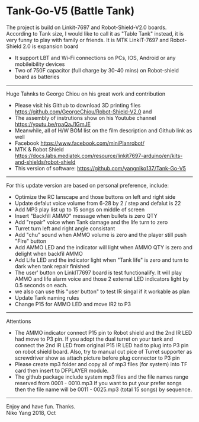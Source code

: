 # Tank-Go-V5 (Battle Tank)
The project is build on Linkit-7697 and Robot-Shield-V2.0 boards. 
According to Tank size, I would like to call it as "Table Tank" instead, it is very funny to play with family or friends.
It is MTK LinkIT-7697 and Robot-Shield 2.0 is expansion board 
  - It support LBT and Wi-Fi connections on PCs, IOS, Android or any mobileibility devices 
  - Two of 750F capacitor (full charge by 30-40 mins) on Robot-shield board as batteries
----------------------------------------------------------------------------------------------------------------
Huge Tahnks to George Chiou on his great work and contribution
  - Please visit his Github to download 3D printing files https://github.com/GeorgeChiou/Robot-Shield-V2.0 and 
  - The assembly of instrutions show on his Youtube channel https://youtu.be/rpaQaJ1GmJE
  - Meanwhile, all of H/W BOM list on the film description and Github link as well
  - Facebook https://www.facebook.com/miniPlanrobot/
  - MTK & Robot Shield https://docs.labs.mediatek.com/resource/linkit7697-arduino/en/kits-and-shields/robot-shield
  - This version of software: https://github.com/yangniko137/Tank-Go-V5
----------------------------------------------------------------------------------------------------------------
For this update version are based on personal preference, include:
  - Optimize the RC lanscape and those buttons on left and right side 
  - Update defalut voice volume from 6-28 by 2 / step and defalut is 22 
  - Add MP3 play list up to 15 songs on middle of screen 
  - Insert "Backfill AMMO" message when bullets is zero QTY 
  - Add "repair" voice when Tank damage and the life turn to zero
  - Turret turn left and right angle consistant
  - Add "chu" sound when AMMO volume is zero and the player still push "Fire" button
  - Add AMMO LED and the indicator will light when AMMO QTY is zero and delight when backfil AMMO
  - Add Life LED and the indicator light when "Tank life" is zero and turn to dark when tank repair finished 
  - The user' button on LinkIT7697 board is test functionalify. It will play AMMO and life alarm 
    voice and those 2 external LED indicators light by 0.5 seconds on each. 
  - we also can use this "user button" to test IR singal if it workable as plan
  - Update Tank naming rules
  - Change P15 for AMMO LED and move IR2 to P3
----------------------------------------------------------------------------------------------------------------
Attentions
  - The AMMO indicator connect P15 pin to Robot shield and the 2nd IR LED had move to P3 pin. 
    If you adopt the dual turret on your tank and connect the 2nd IR LED from original P15 IR LED had to plug 
    into P3 pin on robot shield board. Also, try to manual cut pice of Turret supporter as screwdriver show as 
    attach picture before plug connector to P3 pin
  - Please create mp3 folder and copy all of mp3 files (for system) into TF card then insert to DFPLAYER module. 
  - The github package include system mp3 files and the file names range reserved from 0001 - 0010.mp3 
    If you want to put your prefer songs then the file name will be 0011 - 0025.mp3 (total 15 songs) by sequence.
----------------------------------------------------------------------------------------------------------------
Enjoy and have fun. Thanks.  
Niko Yang 2018, Oct 
